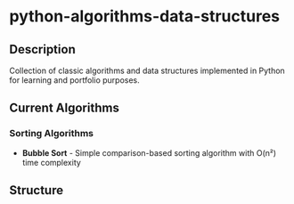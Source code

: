 # python-algorithms-data-structures
## Description
Collection of classic algorithms and data structures implemented in Python for learning and portfolio purposes.

## Current Algorithms

### Sorting Algorithms
- **Bubble Sort** - Simple comparison-based sorting algorithm with O(n²) time complexity

## Structure
